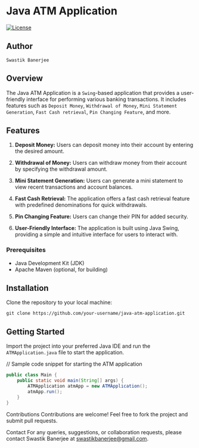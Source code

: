 # Java ATM Application
[![License](https://img.shields.io/badge/license-MIT-blue.svg)](LICENSE)

## Author
`Swastik Banerjee`

## Overview
The Java ATM Application is a `Swing`-based application that provides a user-friendly interface for performing various banking transactions. It includes features such as `Deposit Money`, `Withdrawal of Money`, `Mini Statement Generation`, `Fast Cash retrieval`, `Pin Changing Feature`, and more.

## Features

1. **Deposit Money:** Users can deposit money into their account by entering the desired amount.

2. **Withdrawal of Money:** Users can withdraw money from their account by specifying the withdrawal amount.

3. **Mini Statement Generation:** Users can generate a mini statement to view recent transactions and account balances.

4. **Fast Cash Retrieval:** The application offers a fast cash retrieval feature with predefined denominations for quick withdrawals.

5. **Pin Changing Feature:** Users can change their PIN for added security.

6. **User-Friendly Interface:** The application is built using Java Swing, providing a simple and intuitive interface for users to interact with.

### Prerequisites

- Java Development Kit (JDK)
- Apache Maven (optional, for building)

## Installation
Clone the repository to your local machine:

`git clone https://github.com/your-username/java-atm-application.git`

## Getting Started
Import the project into your preferred Java IDE and run the `ATMApplication.java` file to start the application.

// Sample code snippet for starting the ATM application
```java
public class Main {
    public static void main(String[] args) {
        ATMApplication atmApp = new ATMApplication();
        atmApp.run();
    }
}
```
Contributions
Contributions are welcome! Feel free to fork the project and submit pull requests.

Contact
For any queries, suggestions, or collaboration requests, please contact Swastik Banerjee at swastikbanerjee@gmail.com.
